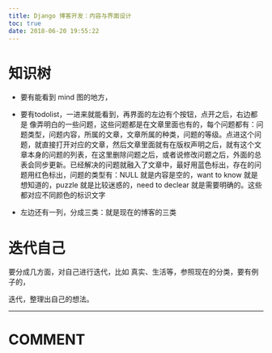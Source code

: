 ```yaml
---
title: Django 博客开发：内容与界面设计
toc: true
date: 2018-06-20 19:55:22
---
```





# 知识树





 	
  * 要有能看到 mind 图的地方，

 	
  * 要有todolist，一进来就能看到，再界面的左边有个按钮，点开之后，右边都是 像弄明白的一些问题，这些问题都是在文章里面也有的，每个问题都有：问题类型，问题内容，所属的文章，文章所属的种类，问题的等级。点进这个问题，就直接打开对应的文章，然后文章里面就有在版权声明之后，就有这个文章本身的问题的列表，在这里删除问题之后，或者说修改问题之后，外面的总表会同步更新。已经解决的问题就融入了文章中，最好用蓝色标出，存在的问题用红色标出，问题的类型有：NULL 就是内容是空的，want to know 就是想知道的，puzzle 就是比较迷惑的，need to declear 就是需要明确的。这些都对应不同颜色的标识文字

 	
  * 左边还有一列，分成三类：就是现在的博客的三类





# 迭代自己


要分成几方面，对自己进行迭代，比如 真实、生活等，参照现在的分类，要有例子的，

迭代，整理出自己的想法。



















* * *





# COMMENT




